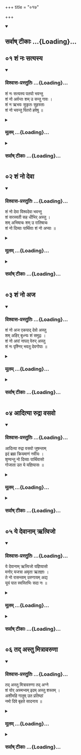 +++
title = "०१७"

+++

<div class="js_include" newlevelforh1="6" title="सर्वाष् टीकाः" unfilled url="/vedAH/atharva/paippalAdam/saMhitA/sarvASh_TIkAH/12/017/_index.md">
<details open><summary><h2>सर्वाष् टीकाः ...{Loading}...</h2></summary>
</details>
</div>


## ०१ शं नः सत्यस्य
<div class="js_include" newlevelforh1="6" title="विश्वास-प्रस्तुतिः" unfilled url="/vedAH/atharva/paippalAdam/saMhitA/vishvAsa-prastutiH/12/017/01_shaM_naH_satyasya.md">
<details open><summary><h3>विश्वास-प्रस्तुतिः ...{Loading}...</h3></summary>

शं नः सत्यस्य पतयो भवन्तु  
शं नो अर्वन्तः शम् उ सन्तु गावः ।  
शं न ऋभवः सुकृतः सुहस्ताः  
शं नो भवन्तु पितरो हवेषु ॥
</details>
</div>
<div class="js_include collapsed" newlevelforh1="6" title="मूलम्" unfilled url="/vedAH/atharva/paippalAdam/saMhitA/mUlam/12/017/01_shaM_naH_satyasya.md">
<details><summary><h3>मूलम् ...{Loading}...</h3></summary>
<details><summary>मूलम् (GR)</summary>

शं नः सत्यस्य पतयो भवन्तु  
शं नो अर्वन्तः शम् उ सन्तु गावः ।  
शं न ऋभवः सुकृतः सुहस्ताः  
शं नो भवन्तु पितरो हवेषु ॥
</details>
</details>
</div>
<div class="js_include collapsed" newlevelforh1="6" title="सर्वाष् टीकाः" unfilled url="/vedAH/atharva/paippalAdam/saMhitA/sarvASh_TIkAH/12/017/01_shaM_naH_satyasya.md">
<details><summary><h3>सर्वाष् टीकाः ...{Loading}...</h3></summary>
</details>
</div>

## ०२ शं नो देवा
<div class="js_include" newlevelforh1="6" title="विश्वास-प्रस्तुतिः" unfilled url="/vedAH/atharva/paippalAdam/saMhitA/vishvAsa-prastutiH/12/017/02_shaM_no_devA.md">
<details open><summary><h3>विश्वास-प्रस्तुतिः ...{Loading}...</h3></summary>

शं नो देवा विश्वदेवा भवन्तु  
शं सरस्वती सह धीभिर् अस्तु ।  
शम् अभिषाचः शम् उ रातिषाचः  
शं नो दिव्याः पार्थिवाः शं नो अप्याः ॥
</details>
</div>
<div class="js_include collapsed" newlevelforh1="6" title="मूलम्" unfilled url="/vedAH/atharva/paippalAdam/saMhitA/mUlam/12/017/02_shaM_no_devA.md">
<details><summary><h3>मूलम् ...{Loading}...</h3></summary>
<details><summary>मूलम् (GR)</summary>

शं नो देवा विश्वदेवा भवन्तु  
शं सरस्वती सह धीभिर् अस्तु ।  
शम् अभिषाचः शम् उ रातिषाचः  
शं नो दिव्याः पार्थिवाः शं नो अप्याः ॥
</details>
</details>
</div>
<div class="js_include collapsed" newlevelforh1="6" title="सर्वाष् टीकाः" unfilled url="/vedAH/atharva/paippalAdam/saMhitA/sarvASh_TIkAH/12/017/02_shaM_no_devA.md">
<details><summary><h3>सर्वाष् टीकाः ...{Loading}...</h3></summary>
</details>
</div>

## ०३ शं नो अज
<div class="js_include" newlevelforh1="6" title="विश्वास-प्रस्तुतिः" unfilled url="/vedAH/atharva/paippalAdam/saMhitA/vishvAsa-prastutiH/12/017/03_shaM_no_aja.md">
<details open><summary><h3>विश्वास-प्रस्तुतिः ...{Loading}...</h3></summary>

शं नो अज एकपाद् देवो अस्तु  
शम् अहिर् बुध्न्यः शं समुद्रः ।  
शं नो अपां नापत् पेरुर् अस्तु  
शं नः पृश्निर् भवतु देवगोपाः ॥
</details>
</div>
<div class="js_include collapsed" newlevelforh1="6" title="मूलम्" unfilled url="/vedAH/atharva/paippalAdam/saMhitA/mUlam/12/017/03_shaM_no_aja.md">
<details><summary><h3>मूलम् ...{Loading}...</h3></summary>
<details><summary>मूलम् (GR)</summary>

शं नो अज एकपाद् देवो अस्तु  
शम् अहिर् बुध्न्यः शं समुद्रः ।  
शं नो अपां नापत् पेरुर् अस्तु  
शं नः पृश्निर् भवतु देवगोपाः ॥
</details>
</details>
</div>
<div class="js_include collapsed" newlevelforh1="6" title="सर्वाष् टीकाः" unfilled url="/vedAH/atharva/paippalAdam/saMhitA/sarvASh_TIkAH/12/017/03_shaM_no_aja.md">
<details><summary><h3>सर्वाष् टीकाः ...{Loading}...</h3></summary>
</details>
</div>

## ०४ आदित्या रुद्रा वसवो
<div class="js_include" newlevelforh1="6" title="विश्वास-प्रस्तुतिः" unfilled url="/vedAH/atharva/paippalAdam/saMhitA/vishvAsa-prastutiH/12/017/04_AdityA_rudrA_vasavo.md">
<details open><summary><h3>विश्वास-प्रस्तुतिः ...{Loading}...</h3></summary>

आदित्या रुद्रा वसवो जुषन्ताम्  
इदं ब्रह्म क्रियमाणं नवीयः ।  
शृण्वन्तु नो दिव्याः पार्थिवासो  
गोजाता उत ये यज्ञियासः ॥
</details>
</div>
<div class="js_include collapsed" newlevelforh1="6" title="मूलम्" unfilled url="/vedAH/atharva/paippalAdam/saMhitA/mUlam/12/017/04_AdityA_rudrA_vasavo.md">
<details><summary><h3>मूलम् ...{Loading}...</h3></summary>
<details><summary>मूलम् (GR)</summary>

आदित्या रुद्रा वसवो जुषन्ताम्  
इदं ब्रह्म क्रियमाणं नवीयः ।  
शृण्वन्तु नो दिव्याः पार्थिवासो  
गोजाता उत ये यज्ञियासः ॥
</details>
</details>
</div>
<div class="js_include collapsed" newlevelforh1="6" title="सर्वाष् टीकाः" unfilled url="/vedAH/atharva/paippalAdam/saMhitA/sarvASh_TIkAH/12/017/04_AdityA_rudrA_vasavo.md">
<details><summary><h3>सर्वाष् टीकाः ...{Loading}...</h3></summary>
</details>
</div>

## ०५ ये देवानाम् ऋत्विजो
<div class="js_include" newlevelforh1="6" title="विश्वास-प्रस्तुतिः" unfilled url="/vedAH/atharva/paippalAdam/saMhitA/vishvAsa-prastutiH/12/017/05_ye_devAnAm_Rtvijo.md">
<details open><summary><h3>विश्वास-प्रस्तुतिः ...{Loading}...</h3></summary>

ये देवानाम् ऋत्विजो यज्ञियासो  
मनोर् यजत्रा अमृता ऋतज्ञाः ।  
ते नो रासन्ताम् उरुगायम् अद्य  
यूयं पात स्वस्तिभिः सदा नः ॥
</details>
</div>
<div class="js_include collapsed" newlevelforh1="6" title="मूलम्" unfilled url="/vedAH/atharva/paippalAdam/saMhitA/mUlam/12/017/05_ye_devAnAm_Rtvijo.md">
<details><summary><h3>मूलम् ...{Loading}...</h3></summary>
<details><summary>मूलम् (GR)</summary>

ये देवानाम् ऋत्विजो यज्ञियासो  
मनोर् यजत्रा अमृता ऋतज्ञाः ।  
ते नो रासन्ताम् उरुगायम् अद्य  
यूयं पात स्वस्तिभिः सदा नः ॥
</details>
</details>
</div>
<div class="js_include collapsed" newlevelforh1="6" title="सर्वाष् टीकाः" unfilled url="/vedAH/atharva/paippalAdam/saMhitA/sarvASh_TIkAH/12/017/05_ye_devAnAm_Rtvijo.md">
<details><summary><h3>सर्वाष् टीकाः ...{Loading}...</h3></summary>
</details>
</div>

## ०६ तद् अस्तु मित्रावरुणा
<div class="js_include" newlevelforh1="6" title="विश्वास-प्रस्तुतिः" unfilled url="/vedAH/atharva/paippalAdam/saMhitA/vishvAsa-prastutiH/12/017/06_tad_astu_mitrAvaruNA.md">
<details open><summary><h3>विश्वास-प्रस्तुतिः ...{Loading}...</h3></summary>

तद् अस्तु मित्रावरुणा तद् अग्ने  
शं योर् अस्मभ्यम् इदम् अस्तु शस्तम् ।  
अशीमहि गातुम् उत प्रतिष्ठां  
नमो दिवे बृहते सादनाय ॥
</details>
</div>
<div class="js_include collapsed" newlevelforh1="6" title="मूलम्" unfilled url="/vedAH/atharva/paippalAdam/saMhitA/mUlam/12/017/06_tad_astu_mitrAvaruNA.md">
<details><summary><h3>मूलम् ...{Loading}...</h3></summary>
<details><summary>मूलम् (GR)</summary>

तद् अस्तु मित्रावरुणा तद् अग्ने  
शं योर् अस्मभ्यम् इदम् अस्तु शस्तम् ।  
अशीमहि गातुम् उत प्रतिष्ठां  
नमो दिवे बृहते सादनाय ॥
</details>
</details>
</div>
<div class="js_include collapsed" newlevelforh1="6" title="सर्वाष् टीकाः" unfilled url="/vedAH/atharva/paippalAdam/saMhitA/sarvASh_TIkAH/12/017/06_tad_astu_mitrAvaruNA.md">
<details><summary><h3>सर्वाष् टीकाः ...{Loading}...</h3></summary>
</details>
</div>